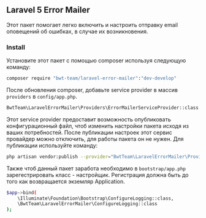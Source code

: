 ## Laravel 5 Error Mailer

Этот пакет помогает легко включить и настроить отправку email оповещений об ошибках, в случае их возникновения.
 
### Install

Установите этот пакет с помощью composer используя следующую команду:

```bash
composer require "bwt-team/laravel-error-mailer":"dev-develop"
```

После обновления composer, добавьте service provider в массив `providers` в `config/app.php`. 

```bash
BwtTeam\LaravelErrorMailer\Providers\ErrorMailerServiceProvider::class
```

Этот service provider предоставит возможность опубликовать конфигурационный файл, чтоб изменить настройки пакета исходя из ваших потребностей.
После публикации настроек этот сервис провайдер можно отключить, для работы пакета он не нужен. Для публикации используйте команду:

```bash
php artisan vendor:publish --provider="BwtTeam\LaravelErrorMailer\Providers\ErrorMailerServiceProvider" --tag=config
```

Также чтоб данный пакет заработа необходимо в `bootstrap/app.php` зарегестрировать класс - настройщик. Регистрация должна быть до того как возвращается экземляр Application.

```bash
$app->bind(
    \Illuminate\Foundation\Bootstrap\ConfigureLogging::class,
    \BwtTeam\LaravelErrorMailer\ConfigureLogging::class
);
```